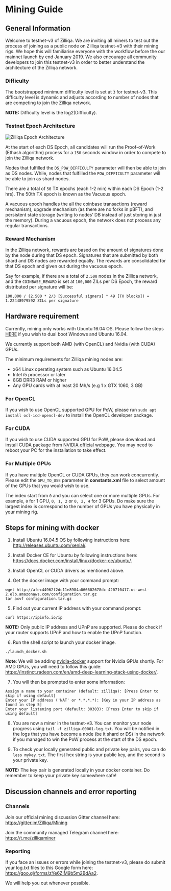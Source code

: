 # Mining Guide

## General Information
Welcome to testnet-v3 of Zilliqa. We are inviting all miners to test out the process of joining as a public node on Zilliqa testnet-v3 with their mining rigs. We hope this will familiarise everyone with the workflow before the our mainnet launch by end January 2019. We also encourage all community developers to join this testnet-v3 in order to better understand the architecture of the Zilliqa network.

### Difficulty
The bootstrapped minimum difficulty level is set at `3` for testnet-v3. This difficulty level is dynamic and adjusts according to number of nodes that are competing to join the Zilliqa network.

**NOTE:** Difficulty level is the log2(Difficulty).

### Testnet Epoch Architecture
![Zilliqa Epoch Architecture](https://i.ibb.co/hgY1j3r/Screenshot-2018-11-28-16-29-39.png)

At the start of each DS Epoch, all candidates will run the Proof-of-Work (Ethash algorithm) process for a `150` seconds window in order to compete to join the Zilliqa network.

Nodes that fulfilled the `DS_POW_DIFFICULTY` parameter will then be able to join as DS nodes.
While, nodes that fulfilled the `POW_DIFFICULTY` parameter will be able to join as shard nodes.

There are a total of `50` TX epochs (each 1-2 min) within each DS Epoch (1-2 hrs). The 50th TX epoch is known as the Vacuous epoch.

A vacuous epoch handles the all the coinbase transactions (reward mechanism), upgrade mechanism (as there are no forks in pBFT), and persistent state storage (writing to nodes’ DB instead of just storing in just the memory). During a vacuous epoch, the network does not process any regular transactions.

### Reward Mechanism
In the Zilliqa network, rewards are based on the amount of signatures done by the node during that DS epoch. Signatures that are submitted by both shard and DS nodes are rewarded equally. The rewards are consolidated for that DS epoch and given out during the vacuous epoch.

Say for example, if there are a total of `2,500` nodes in the Zilliqa network, and the `COINBASE_REWARD` is set at `100,000` ZILs per DS Epoch, the reward distributed per signature will be:

`100,000 / (2,500 * 2/3 [Successful signers] * 49 [TX blocks]) = 1.22448979592 ZILs per signature`

## Hardware requirement
Currently, mining only works with Ubuntu 16.04 OS. Please follow the steps [HERE](https://itsfoss.com/install-ubuntu-1404-dual-boot-mode-windows-8-81-uefi/) if you wish to dual boot Windows and Ubuntu 16.04.

We currently support both AMD (with OpenCL) and Nvidia (with CUDA) GPUs.

The minimum requirements for Zilliqa mining nodes are:
* x64 Linux operating system such as Ubuntu 16.04.5
* Intel i5 processor or later
* 8GB DRR3 RAM or higher
* Any GPU cards with at least 20 Mh/s (e.g 1 x GTX 1060, 3 GB)


### For OpenCL

If you wish to use OpenCL supported GPU for PoW, please run `sudo apt install ocl-icd-opencl-dev` to install the OpenCL developer package.

### For CUDA

If you wish to use CUDA supported GPU for PoW, please download and install CUDA package from [NVIDIA official webpage](https://developer.nvidia.com/cuda-downloads). You may need to reboot your PC for the installation to take effect. 

### For Multiple GPUs

If you have multiple OpenCL or CUDA GPUs, they can work concurrently. Please edit the `GPU_TO_USE` parameter in **constants.xml** file to select amount of the GPUs that you would wish to use. 

The index start from `0` and you can select one or more multiple GPUs. For example, `0` for 1 GPU, `0, 1, 2` or `0, 2, 4` for 3 GPUs. Do make sure the largest index is correspond to the number of GPUs you have physically in your mining rig.

## Steps for mining with docker
1. Install Ubuntu 16.04.5 OS by following instructions here: http://releases.ubuntu.com/xenial/.

2. Install Docker CE for Ubuntu by following instructions here: https://docs.docker.com/install/linux/docker-ce/ubuntu/.

3. Install OpenCL or CUDA drivers as mentioned above.

4. Get the docker image with your command prompt:
```
wget http://afec44962f2dc11e8984a066602678dc-420710417.us-west-2.elb.amazonaws.com/configuration.tar.gz
tar axvf configuration.tar.gz
```

5. Find out your current IP address with your command prompt:
```
curl https://ipinfo.io/ip
```
**NOTE:** Only public IP address and UPnP are supported. Please do check if your router supports UPnP and how to enable the UPnP function.

6. Run the shell script to launch your docker image.
```
./launch_docker.sh
```
**Note**: We will be adding [nvidia-docker](https://github.com/NVIDIA/nvidia-docker) support for Nvidia GPUs shortly. For AMD GPUs, you will need to follow this guide: https://instinct.radeon.com/en/amd-deep-learning-stack-using-docker/.

7. You will then be prompted to enter some information:
```
Assign a name to your container (default: zilliqa): [Press Enter to skip if using default]
Enter your IP address ('NAT' or *.*.*.*): [Key in your IP address as found in step 5]
Enter your listening port (default: 30303): [Press Enter to skip if using default]
```
8. You are now a miner in the testnet-v3. You can monitor your node progress using `tail -f zilliqa-00001-log.txt`. You will be notified in the logs that you have become a node (be it shard or DS) in the network if you managed to win the PoW process at the start of the DS epoch.

9. To check your locally generated public and private key pairs, you can do `less mykey.txt`. The first hex string is your public key, and the second is your private key.

**NOTE:** The key pair is generated locally in your docker container. Do remember to keep your private key somewhere safe!

## Discussion channels and error reporting
### Channels
Join our official mining discussion Gitter channel here: https://gitter.im/Zilliqa/Mining

Join the community managed Telegram channel here: https://t.me/zilliqaminer

### Reporting
If you face an issues or errors while joining the testnet-v3, please do submit your log.txt files to this Google form here: https://goo.gl/forms/zYe6ZIM9b5m2BdAa2. 

We will help you out whenever possible.




